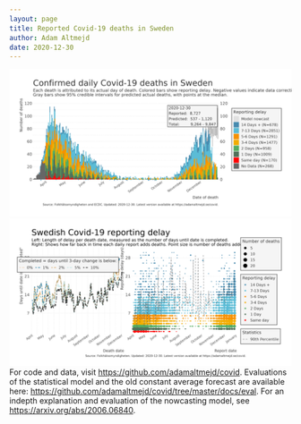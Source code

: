 ```yaml
---
layout: page
title: Reported Covid-19 deaths in Sweden
author: Adam Altmejd
date: 2020-12-30
---
```


![Graph of Swedish Covid-19 deaths with reporting delay.](deaths_lag_sweden_2020-12-30.png "Swedish Covid-19 deaths.")
![Graph of Swedish Covid-19 reporting delay in daily deaths.](lag_trend_sweden_2020-12-30.png "Trend in Swedish Covid-19 mortality reporting delay.")
For code and data, visit <https://github.com/adamaltmejd/covid>.
Evaluations of the statistical model and the old constant average forecast are available here: <https://github.com/adamaltmejd/covid/tree/master/docs/eval>.
For an indepth explanation and evaluation of the nowcasting model, see <https://arxiv.org/abs/2006.06840>.

